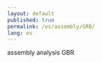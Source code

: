 ```yaml
---
layout: default
published: true
permalink: /es/assembly/GRB/
lang: es
---
```


assembly analysis GBR

